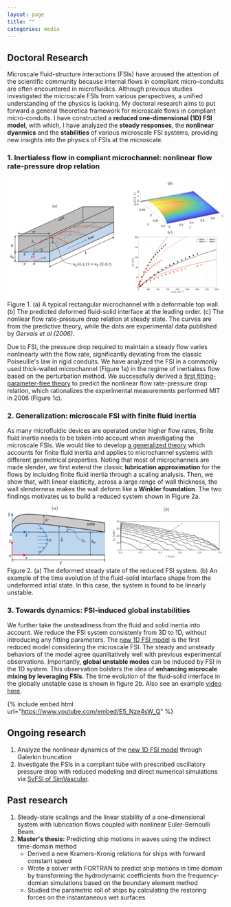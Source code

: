 ```yaml
---
layout: page
title: ""
categories: media
---
```


## Doctoral Research

Microscale fluid-structure interactions (FSIs) have aroused the attention of the scientific community because internal flows in compliant micro-conduits are 
often encountered in microfluidics. Although previous studies investigated the microscale FSIs from various perspectives, a unified understanding of the physics is lacking. My doctoral research aims to put forward a general theoretica framework for microscale flows in compliant micro-conduits. I have constructed a 
**reduced one-dimensional (1D) FSI model**, with which, I have analyzed the **steady responses**, the **nonlinear dyanmics** and the **stabilities** of various 
microscale FSI systems, providing new insights into the physics of FSIs at the microscale.    

### 1. Inertialess flow in compliant microchannel: nonlinear flow rate-pressure drop relation

![](/assets/research-fig1.png)Figure 1. (a) A typical rectangular microchannel with a deformable top wall. (b) The predicted deformed fluid-solid interface at the leading order. (c) The nonliear flow rate-pressure drop relation at steady state. The curves are from the predictive theory, while the dots are experimental data published by *Gervais et al (2006)*.

Due to FSI, the pressure drop required to maintain a steady flow varies nonlinearly with the flow rate, significantly deviating from the classic Poiseuille's law in rigid conduits. We have analyzed the FSI in a commonly used thick-walled microchannel (Figure 1a) in the regime of inertialess flow based on the perturbation method. We successfully derived a [first fitting-parameter-free theory](https://doi.org/10.1098/rspa.2019.0513) to predict the nonlinear flow rate-pressure drop relation, which rationalizes the experimental measurements performed MIT in 2006 (Figure 1c). 

### 2. Generalization: microscale FSI with finite fluid inertia

As many microfluidic devices are operated under higher flow rates, finite fluid inertia needs to be taken into account when investigating the microscale FSIs. We would like to develop [a generalized theory](https://aip.scitation.org/doi/10.1063/5.0062252) which accounts for finite fluid inertia and applies to microchannel systems with different geometrical properties. Noting that most of microchannels are made slender, we first extend the classic **lubrication approximation** for the flows by incluidng finite fluid inertia through a scaling analysis. Then, we show that, with linear elasticity, across a large range of wall thickness, the wall slenderness makes the wall deform like a **Winkler foundation**. The two findings motivates us to build a reduced system shown in Figure 2a. 

![](/assets/research-fig2.png)Figure 2. (a) The deformed steady state of the reduced FSI system. (b) An example of the time evolution of the fluid-solid interface shape from the undeformed intial state. In this case, the system is found to be linearly unstable. 

### 3. Towards dynamics: FSI-induced global instabilities

We further take the unsteadiness from the fluid and solid inertia into account. We reduce the FSI system consistenly from 3D to 1D, without introducing any fitting parameters. The [new 1D FSI model]() is the first reduced model considering the microscale FSI. The steady and unsteady behaviors of the model agree quanlitatively well with previous experimental observations. Importantly, **global unstable modes** can be induced by FSI in the 1D system. This observation bolsters the idea of **enhancing microcale mixing by leveraging FSIs**. The time evolution of the fluid-solid interface in the globally unstable case is shown in figure 2b. Also see an example [video here](https://youtu.be/E5_Nze4sW_Q). 

{% include embed.html url="https://www.youtube.com/embed/E5_Nze4sW_Q" %}

## Ongoing research
1. Analyze the nonlinear dynamics of the [new 1D FSI model]() through Galerkin truncation
2. Investigate the FSIs in a compliant tube with prescribed oscillatory pressure drop with reduced modeling and direct numerical simulations via [SvFSI of SimVascular](https://simvascular.github.io/docssvFSI.html).

## Past research

1. Steady-state scalings and the linear stability of a one-dimensional system with lubrication flows coupled with nonlinear Euler-Bernoulli Beam.
2. **Master's thesis:** Predicting ship motions in waves using the indirect time-domain method
   - Derived a new Kramers-Kronig relations for ships with forward constant speed
   - Wrote a solver with FORTRAN to predict ship motions in time domain by transforming the hydrodynamic coefficients from the frequency-domian simulations based on the boundary element method
   - Studied the parametric roll of ships by calculating the restoring forces on the instantaneous wet surfaces
   
